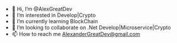 - 👋 Hi, I’m @AlexGreatDev
- 👀 I’m interested in Develop|Crypto
- 🌱 I’m currently learning BlockChain
- 💞️ I’m looking to collaborate on  .Net Develop|Microservice|Crypto 
- 📫 How to reach me AlexanderGreatDev@gmail.com

<!---
AlexGreatDev/AlexGreatDev is a ✨ special ✨ repository because its `README.md` (this file) appears on your GitHub profile.
You can click the Preview link to take a look at your changes.
--->
